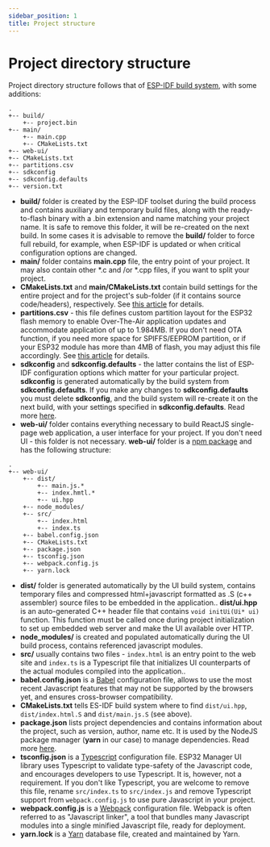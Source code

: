 ```yaml
---
sidebar_position: 1
title: Project structure
---
```

# Project directory structure

Project directory structure follows that of [ESP-IDF build system](//docs.espressif.com/projects/esp-idf/en/latest/esp32/api-guides/build-system.html#example-project), with some additions:

```
.
+-- build/
    +-- project.bin
+-- main/
    +-- main.cpp
    +-- CMakeLists.txt
+-- web-ui/
+-- CMakeLists.txt
+-- partitions.csv
+-- sdkconfig
+-- sdkconfig.defaults
+-- version.txt
```

* **build/** folder is created by the ESP-IDF toolset during the build process and contains auxiliary and temporary build files, along with the ready-to-flash binary with a .bin extension and name matching your project name. It is safe to remove this folder, it will be re-created on the next build. In some cases it is advisable to remove the **build/** folder to force full rebuild, for example, when ESP-IDF is updated or when critical configuration options are changed.
* **main/** folder contains **main.cpp** file, the entry point of your project. It may also contain other *.c and /or *.cpp files, if you want to split your project. 
* **CMakeLists.txt** and **main/CMakeLists.txt** contain build settings for the entire project and for the project's sub-folder (if it contains source code/headers), respectively. See [this article](//docs.espressif.com/projects/esp-idf/en/latest/esp32/api-guides/build-system.html#project-cmakelists-file) for details.
* **partitions.csv** - this file defines custom partition layout for the ESP32 flash memory to enable Over-The-Air application updates and accommodate application of up to 1.984MB. If you don't need OTA function, if you need more space for SPIFFS/EEPROM partition, or if your ESP32 module has more than 4MB of flash, you may adjust this file accordingly. See [this article](//docs.espressif.com/projects/esp-idf/en/latest/esp32/api-guides/partition-tables.html) for details.
* **sdkconfig** and **sdkconfig.defaults** - the latter contains the list of ESP-IDF configuration options which matter for your particular project. **sdkconfig** is generated automatically by the build system from **sdkconfig.defaults**. If you make any changes to **sdkconfig.defaults** you must delete **sdkconfig**, and the build system will re-create it on the next build, with your settings specified in **sdkconfig.defaults**. Read more [here](//docs.espressif.com/projects/esp-idf/en/latest/esp32/api-reference/kconfig.html#using-sdkconfig-defaults).
* **web-ui/** folder contains everything necessary to build ReactJS single-page web application, a user interface for your project. If you don't need UI - this folder is not necessary. **web-ui/** folder is a [npm package](//docs.npmjs.com/about-packages-and-modules) and has the following structure:


```
.
+-- web-ui/
    +-- dist/
        +-- main.js.*
        +-- index.hmtl.*
        +-- ui.hpp
    +-- node_modules/
    +-- src/
        +-- index.html
        +-- index.ts
    +-- babel.config.json
    +-- CMakeLists.txt
    +-- package.json
    +-- tsconfig.json
    +-- webpack.config.js
    +-- yarn.lock

```
* **dist/** folder is generated automatically by the UI build system, contains temporary files and compressed html+javascript formatted as .S (c++ assembler) source files to be embedded in the application.. **dist/ui.hpp** is an auto-generated C++ header file that contains `void initUi(Ui* ui)` function. This function must be called once during project initialization to set up embedded web server and make the UI available over HTTP.
* **node_modules/** is created and populated automatically during the UI build process, contains referenced javascript modules.
* **src/** usually contains two files - `index.html` is an entry point to the web site and `index.ts` is a Typescript file that initializes UI counterparts of the actual modules compiled into the application..
* **babel.config.json** is a [Babel](//babeljs.io/) configuration file, allows to use the most recent Javascript features that may not be supported by the browsers yet, and ensures cross-browser compatibility.
* **CMakeLists.txt** tells ES-IDF build system where to find `dist/ui.hpp`, `dist/index.html.S` and  `dist/main.js.S` (see above).
* **package.json** lists project dependencies and contains information about the project, such as version, author, name etc. It is used by the NodeJS package manager (**yarn** in our case) to manage dependencies. Read more [here](//nodejs.org/en/knowledge/getting-started/npm/what-is-the-file-package-json/).
* **tsconfig.json** is a [Typescript](//typescriptlang.org) configuration file. ESP32 Manager UI library uses Typescript to validate type-safety of the Javascript code, and encourages developers to use Typescript. It is, however, not a requirement. If you don't like Typescript, you are welcome to remove this file, rename `src/index.ts` to `src/index.js` and remove Typescript support from `webpack.config.js` to use pure Javascript in your project.
* **webpack.config.js** is a [Webpack](//webpack.js.org/) configuration file. Webpack is often referred to as "Javascript linker", a tool that bundles many Javascript modules into a single minified Javascript file, ready for deployment.
* **yarn.lock** is a [Yarn](//yarnpkg.com) database file, created and maintained by Yarn.